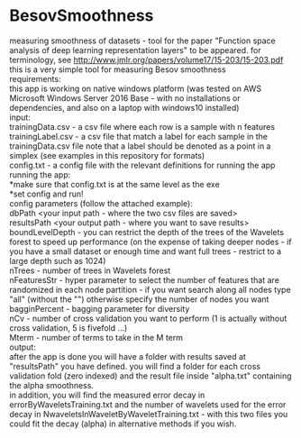 # BesovSmoothness
measuring smoothness of datasets - tool for the paper "Function space analysis of deep learning
representation layers" to be appeared. for terminology, see http://www.jmlr.org/papers/volume17/15-203/15-203.pdf
this is a very simple tool for measuring Besov smoothness <br />
requirements:<br />
this app is working on native windows platform (was tested on AWS Microsoft Windows Server 2016 Base - with no installations or dependencies, and also on a laptop with windows10 installed)<br />
input:<br />
trainingData.csv - a csv file where each row is a sample with n features<br />
trainingLabel.csv - a csv file that match a label for each sample in the trainingData.csv file note that a label should be denoted as a point in a simplex (see examples in this repository for formats)<br />
config.txt - a config file with the relevant definitions for running the app<br />
running the app:<br />
*make sure that config.txt is at the same level as the exe<br />
*set config and run!<br />
config parameters (follow the attached example):<br />
dbPath				<your input path - where the two csv files are saved><br />
resultsPath			<your output path - where you want to save results><br />
boundLevelDepth		 - you can restrict the depth of the trees of the Wavelets forest to speed up performance (on the expense of taking deeper nodes - if you have a small dataset or enough time and want full trees - restrict to a large depth such as 1024)<br />
nTrees				- number of trees in Wavelets forest<br />
nFeaturesStr		- hyper parameter to select the number of features that are randomized in each node partition - if you want search along all nodes type "all" (without the "") otherwise specify the number of nodes you want<br />
bagginPercent		- bagging parameter for diversity <br />
nCv					- number of cross validation you want to perform (1 is actually without cross validation, 5 is fivefold ...)<br />
Mterm				- number of terms to take in the M term<br />
output:<br />
after the app is done you will have a folder with results saved at "resultsPath" you have defined.
you will find a folder for each cross validation fold (zero indexed) and the result file inside "alpha.txt" containing the alpha smoothness. <br />in addition, you will find the measured error decay in errorByWaveletsTraining.txt and the number of wavelets used for the error decay in NwaveletsInWaveletByWaveletTraining.txt - with this two files you could fit the decay (alpha) in alternative methods if you wish.<br />

